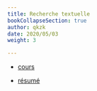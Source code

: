 ```yaml
---
title: Recherche textuelle
bookCollapseSection: true
author: qkzk
date: 2020/05/03
weight: 3

---
```



* [cours](./cours)

* [résumé](./resume)
